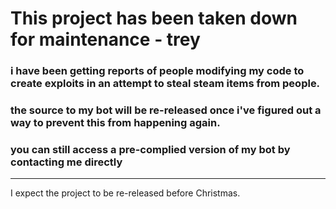 # This project has been taken down for maintenance - trey

### i have been getting reports of people modifying my code to create exploits in an attempt to steal steam items from people.
### the source to my bot will be re-released once i've figured out a way to prevent this from happening again.
### **you can still access a pre-complied version of my bot by contacting me directly**

----------------

I expect the project to be re-released before Christmas.

